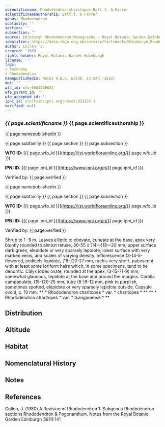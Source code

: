 ```yaml
---
scientificname: Rhododendron charitopes Balf.f. & Farrer
scientificnameauthorship: Balf.f. & Farrer
genus: Rhododendron
subfamily: ''
section: ''
subsection: ''
source: Edinburgh Rhododendron Monographs – Royal Botanic Garden Edinburgh
identifier: https://data.rbge.org.uk/service/factsheets/Edinburgh_Rhododendron_Monographs.xhtml
author: Cullen, J.
created: '1980'
rights holder: Royal Botanic Garden Edinburgh
license: ''
tags:
- taxonomy
- Rhododendron
namepublishedin: Notes R.B.G. Edinb. 13:243 (1922)
doi: ''
wfo_id: wfo-0001230882
wfo_parent_id: ''
wfo_accepted_id: ''
ipni_id: urn:lsid:ipni.org:names:332157-1
verified: null
---
```

### _{{ page.scientificname }}_ {{ page.scientificauthorship }}
 {{ page.namepublishedin }}

{{ page.subfamily }} {{ page.section }} {{ page.subsection }}

**WFO ID:** [{{ page.wfo_id }}](https://list.worldfloraonline.org/{{ page.wfo_id }})

**IPNI ID:** [{{ page.ipni_id }}](https://www.ipni.org/n/{{ page.ipni_id }})

Verified by: {{ page.verified }}

 {{ page.namepublishedin }}

{{ page.subfamily }} {{ page.section }} {{ page.subsection }}

**WFO ID:** [{{ page.wfo_id }}](https://list.worldfloraonline.org/{{ page.wfo_id }})

**IPNI ID:** [{{ page.ipni_id }}](https://www.ipni.org/n/{{ page.ipni_id }})

Verified by: {{ page.verified }}



Shrub to 1 -5 m. Leaves elliptic to obovate, cuneate at the base, apex very bluntly rounded to almost retuse, 30-55 x (14—)18—30 mm, upper surface dark green, elepidote or very sparsely lepidote, lower surface with very marked veins, and scales of varying density. Inflorescence (3-)4-5-flowered, pedicels lepidote, (18-)20-27 mm, rachis very short, pubescent with at least some loriform hairs which, in some specimens, tend to be dendritic. Calyx lobes ovate, rounded at the apex, (3-)5-7(-9) mm, somewhat glaucous, tepidote at the base and around the margins. Corolla campanulate, (15-)20-25 mm, tube (8-)9-12 mm, pink to purplish, sometimes spotted, elepidote or very sparsely lepidote outside. Capsule ovoid, c. 10 mm. ** * Rhododendron charitopes * var. * charitopes * ** ** * Rhododendron charitopes * var. * tsangpoense * **

## Distribution


## Altitude


## Habitat


## Nomenclatural History

                       
## Notes


## References

Cullen, J. (1980) A Revision of Rhododendron 1: Subgenus Rhododendron sections Rhododendron & Pogonanthum. Notes from the Royal Botanic Garden Edinburgh 39(1):141

